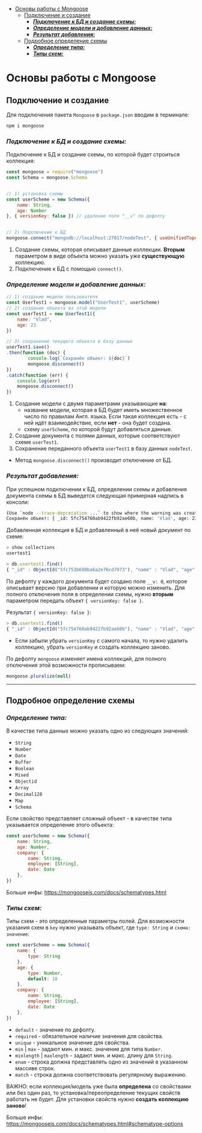 - [Основы работы с Mongoose](#основы-работы-с-mongoose)
  - [Подключение и создание](#подключение-и-создание)
    - [***Подключение к БД и создание схемы:***](#подключение-к-бд-и-создание-схемы)
    - [***Определение модели и добавление данных:***](#определение-модели-и-добавление-данных)
    - [***Результат добавления:***](#результат-добавления)
  - [Подробное определение схемы](#подробное-определение-схемы)
    - [***Определение типа:***](#определение-типа)
    - [***Типы схем:***](#типы-схем)

# Основы работы с Mongoose

## Подключение и создание

Для подключения пакета `Mongoose` в `package.json` вводим в терминале: 

```bash
npm i mongoose
```

### ***Подключение к БД и создание схемы:***
Подключение к БД и создание схемы, по которой будет строиться коллекция:

```javascript
const mongoose = require("mongoose")
const Schema = mongoose.Schema  


// 1) установка схемы
const userScheme = new Schema({ 
    name: String,
    age: Number
}, { versionKey: false }) // удаление поля "__v" по дефолту


// 2) Подключение к БД
mongoose.connect("mongodb://localhost:27017/nodeTest", { useUnifiedTopology: true })
```

1. Создание схемы, которая описывает данные коллекции. **Вторым** параметром в виде объекта можно указать уже **существующую** коллекцию.
2. Подключение к БД с помощью `connect()`.

### ***Определение модели и добавление данных:***

```javascript
// 1) создание модели пользователя
const UserTest1 = mongoose.model("UserTest1", userScheme)
// 2) создание объекта из этой модели
const userTest1 = new UserTest1({
    name: "Vlad",
    age: 23
})

// 3) сохранение текущего объекта в базу данных
userTest1.save()
.then(function (doc) {
        console.log(`Сохранён объект: ${doc}`)
        mongoose.disconnect()
})
.catch(function (err) {
    console.log(err)
    mongoose.disconnect()
})
```

1. Создание модели с двумя параметрами указывающие **на**:
    * название модели, которая в БД будет иметь множественное число по правилам Англ. языка. Если такая коллекция есть - с ней идёт взаимодействие, если **нет** - она будет создана.
    * схему `userScheme`, по которой будут добавляться данные.
2. Создание документа с полями данных, которые соответствуют схеме `userTest1`.
3. Сохранение переданного объекта `userTest1` в базу данных `nodeTest`.

* Метод `mongoose.disconnect()` производит отключение от БД.

### ***Результат добавления:***

При успешном подключении к БД, определении схемы и добавления документа схемы в БД выведется следующая примерная надпись в консоли:

```bash
(Use `node --trace-deprecation ...` to show where the warning was created)
Сохранён объект: { _id: 5fc754760ab9422fb92ae60b, name: 'Vlad', age: 23 }
```

Добавленная коллекция в БД и добавленный в неё новый документ по схеме: 

```javascript
> show collections
usertest1

> db.usertest1.find()
{ "_id" : ObjectId("5fc753b698ba6a2e76cd7973"), "name" : "Vlad", "age" : 23, "__v" : 0 }
```


По дефолту у каждого документа будет создано поле `__v: 0`, которое описывает версию при добавлении и которую можно изменить. Для полного отключения поля в определении схемы, нужно **вторым** параметром передать объект `{ versionKey: false }`.

Результат `{ versionKey: false }`:

```javascript
> db.usertest1.find()
{ "_id" : ObjectId("5fc754760ab9422fb92ae60b"), "name" : "Vlad", "age" : 23 }
```

* Если забыли убрать `versionKey` с самого начала, то нужно удалить коллекцию, убрать `versionKey` и создать коллекцию заново.

По дефолту `mongoose` изменяет имена коллекций, для полного отключения этой возможности прописываем: 

```js
mongoose.pluralize(null)
```

***

## Подробное определение схемы

### ***Определение типа:***

В качестве типа данных можно указать одно из следующих значений:

* `String`
* `Number`
* `Date`
* `Buffer`
* `Boolean`
* `Mixed`
* `Objectid`
* `Array`
* `Decimal128`
* `Map`
* `Schema`

Если свойство представляет сложный объект - в качестве типа указывается определение этого объекта:

```javascript
const userScheme = new Schema({
    name: String,
    age: Number,
    company: {
        name: String,
        employee: [String],
        date: Date
    },
})
```

Больше инфы: <a href>https://mongoosejs.com/docs/schematypes.html</a>

### ***Типы схем:***

Типы схем - это определенные параметры полей. Для возможности указания схем в `key` нужно указывать объект, где `type: String` и `схема: значение`:

```javascript
const userScheme = new Schema({
    name: {
        type: String
    },
    age: {
        type: Number,
        default: 18
    },
    company: {
        name: String,
        employee: [String],
        date: Date
    },
})
```

* `default` - значение по дефолту.
* `required` - обязательное наличие значения для свойства.
* `unique` - уникальное значение для свойства.
* `min` | `max` - задают мин. и макс. значение для типа `Number`.
* `minlength` | `maxlength` - задают мин. и макс. длину для `String`.
* `enum` - строка должна представлять одно из значений в указанном массиве строк.
* `match` - строка должна соответствовать регулярному выражению.

ВАЖНО: если коллекция/модель уже была **определена** со свойствами или без один раз, то установка/переопределение текущих свойств работать не будет. Для установки свойств нужно **создать коллекцию заново**!

Больше инфы: <a href>https://mongoosejs.com/docs/schematypes.html#schematype-options</a>


